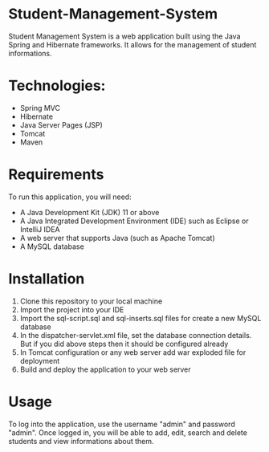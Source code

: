 # Student-Management-System
Student Management System is a web application built using the Java Spring and Hibernate frameworks. It allows for the management of student informations.

# Technologies:
* Spring MVC
* Hibernate
* Java Server Pages (JSP)
* Tomcat
* Maven

# Requirements
To run this application, you will need:

* A Java Development Kit (JDK) 11 or above 
* A Java Integrated Development Environment (IDE) such as Eclipse or IntelliJ IDEA
* A web server that supports Java (such as Apache Tomcat)
* A MySQL database

# Installation
1. Clone this repository to your local machine 
2. Import the project into your IDE
3. Import the sql-script.sql and sql-inserts.sql files for create a new MySQL database
4. In the dispatcher-servlet.xml file, set the database connection details. But if you did above steps then it should be configured already
5. In Tomcat configuration or any web server add war exploded file for deployment
6. Build and deploy the application to your web server

# Usage
To log into the application, use the username "admin" and password "admin". Once logged in, you will be able to add, edit, search and delete students and view informations about them.
